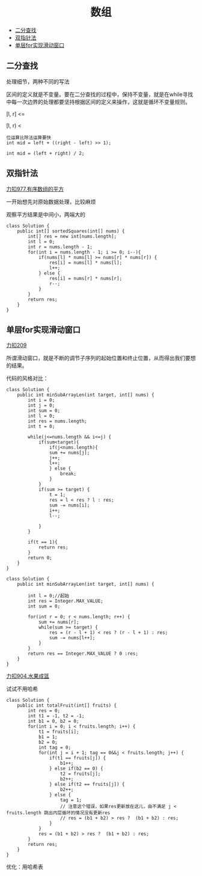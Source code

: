 <div align="center">
    <h1>数组</h1>

</div>
<!-- TOC -->

- [二分查找](#二分查找)
- [双指针法](#双指针法)
- [单层for实现滑动窗口](#单层for实现滑动窗口)

<!-- /TOC -->

## 二分查找
处理细节，两种不同的写法

区间的定义就是不变量。要在二分查找的过程中，保持不变量，就是在while寻找中每一次边界的处理都要坚持根据区间的定义来操作，这就是循环不变量规则。

[l, r]   <=    

[l, r)   <

```
位运算比除法运算要快
int mid = left + ((right - left) >> 1);

int mid = (left + right) / 2;
```

## 双指针法
<a href="https://leetcode.cn/problems/squares-of-a-sorted-array/description/" target="_blank">力扣977.有序数组的平方</a>

一开始想先对原始数据处理，比较麻烦

观察平方结果是中间小，两端大的
```
class Solution {
    public int[] sortedSquares(int[] nums) {
        int[] res = new int[nums.length];
        int l = 0;
        int r = nums.length - 1;
        for(int i = nums.length - 1; i >= 0; i--){
            if(nums[l] * nums[l] >= nums[r] * nums[r]) {
                res[i] = nums[l] * nums[l];
                l++;
            } else {
                res[i] = nums[r] * nums[r];
                r--;
            }
        }
        return res; 
    }
}
```




## 单层for实现滑动窗口
<a href="https://leetcode.cn/problems/minimum-size-subarray-sum/description/" target="_blank">力扣209</a>

所谓滑动窗口，就是不断的调节子序列的起始位置和终止位置，从而得出我们要想的结果。

代码的风格对比：

```
class Solution {
    public int minSubArrayLen(int target, int[] nums) {
        int i = 0;
        int j = 0;
        int sum = 0;
        int l = 0; 
        int res = nums.length;
        int t = 0;

        while(j<=nums.length && i<=j) {
            if(sum<target){
                if(j<nums.length){
                sum += nums[j];
                j++;
                l++;  
                } else {
                    break;
                }     
            }
            if(sum >= target) {
                t = 1;
                res = l < res ? l : res;
                sum -= nums[i];
                i++;
                l--;   
                
            } 
        }

        if(t == 1){
            return res;
        }
        return 0;
    }
}

```

```
class Solution {
    public int minSubArrayLen(int target, int[] nums) {
       
        int l = 0;//起始
        int res = Integer.MAX_VALUE;
        int sum = 0;
       
        for(int r = 0; r < nums.length; r++) {
            sum += nums[r];
            while(sum >= target) {
                res = (r - l + 1) < res ? (r - l + 1) : res;
                sum -= nums[l++];
            }
        }
        return res == Integer.MAX_VALUE ? 0 :res;
    }
}
```


<a href="https://leetcode.cn/problems/fruit-into-baskets/description/" target="_blank">力扣904.水果成篮</a>

试试不用哈希
```
class Solution {
    public int totalFruit(int[] fruits) {
        int res = 0;
        int t1 = -1, t2 = -1;
        int b1 = 0, b2 = 0;
        for(int i = 0; i < fruits.length; i++) {
            t1 = fruits[i];
            b1 = 1;
            b2 = 0;
            int tag = 0;
            for(int j = i + 1; tag == 0&&j < fruits.length; j++) {
                if(t1 == fruits[j]) {
                    b1++;
                } else if(b2 == 0) {
                    t2 = fruits[j];
                    b2++;
                } else if(t2 == fruits[j]) {
                    b2++;
                } else {
                    tag = 1;
                    // 注意这个错误，如果res更新放在这儿，由不满足 j < fruits.length 跳出内层循环的情况没有更新res
                    // res = (b1 + b2) > res ?  (b1 + b2) : res;
                }
            }
            res = (b1 + b2) > res ?  (b1 + b2) : res;
        }
        return res;
    }
}
```

优化：用哈希表

